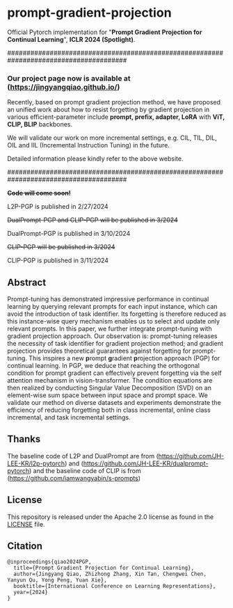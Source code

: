 # prompt-gradient-projection

Official Pytorch implementation for "**Prompt Gradient Projection for Continual Learning**", **ICLR 2024 (Spotlight)**.

#######################################################################################

### Our project page now is available at (https://jingyangqiao.github.io/)

Recently, based on prompt gradient projection method, we have proposed an unified work about how to resist forgetting by gradient projection in various efficient-parameter include **prompt, prefix, adapter, LoRA** with **ViT, CLIP, BLIP** backbones.

We will validate our work on more incremental settings, e.g. CIL, TIL, DIL, OIL and IIL (Incremental Instruction Tuning) in the future.

Detailed information please kindly refer to the above website.

#######################################################################################

~~**Code will come soon!**~~

L2P-PGP is published in 2/27/2024

~~DualPrompt-PGP and CLIP-PGP will be published in 3/2024~~

DualPrompt-PGP is published in 3/10/2024

~~CLIP-PGP will be published in 3/2024~~

CLIP-PGP is published in 3/11/2024

## Abstract 

Prompt-tuning has demonstrated impressive performance in continual learning by querying relevant prompts for each input instance, which can avoid the introduction of task identifier. Its forgetting is therefore reduced as this instance-wise query mechanism enables us to select and update only relevant prompts. In this paper, we further integrate prompt-tuning with gradient projection approach. Our observation is: prompt-tuning releases the necessity of task identifier for gradient projection method; and gradient projection provides theoretical guarantees against forgetting for prompt-tuning. This inspires a new **p**rompt **g**radient **p**rojection approach (PGP) for continual learning. In PGP, we deduce that reaching the orthogonal condition for prompt gradient can effectively prevent forgetting via the self attention mechanism in vision-transformer. The condition equations are then realized by conducting Singular Value Decomposition (SVD) on an element-wise sum space between input space and prompt space. We validate our method on diverse datasets and experiments demonstrate the efficiency of reducing forgetting both in class incremental, online class incremental, and task incremental settings.

## Thanks

The baseline code of L2P and DualPrompt are from (https://github.com/JH-LEE-KR/l2p-pytorch) and (https://github.com/JH-LEE-KR/dualprompt-pytorch) and the baseline code of CLIP is from (https://github.com/iamwangyabin/s-prompts)


## License

This repository is released under the Apache 2.0 license as found in the [LICENSE](LICENSE) file.

## Citation

```
@inproceedings{qiao2024PGP,
  title={Prompt Gradient Projection for Continual Learning},
  author={Jingyang Qiao, Zhizhong Zhang, Xin Tan, Chengwei Chen, Yanyun Qu, Yong Peng, Yuan Xie},
  booktitle={International Conference on Learning Representations},
  year={2024}
}
```
